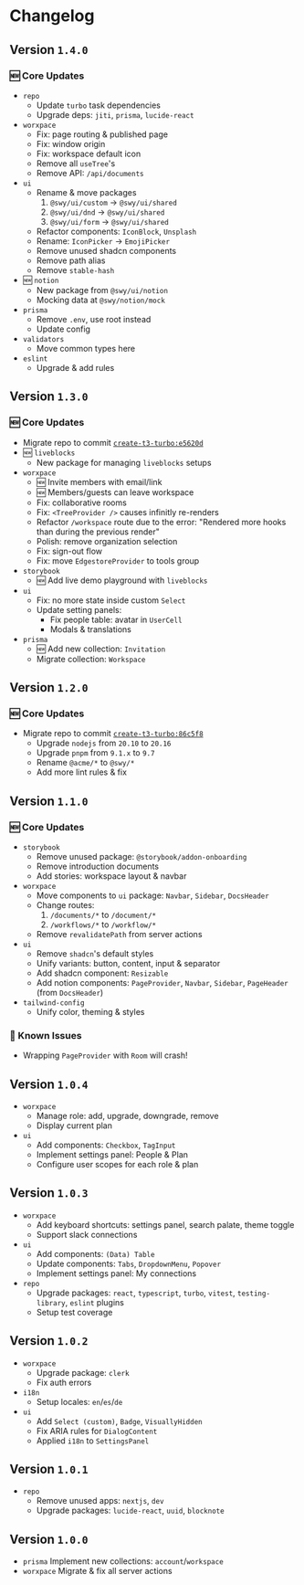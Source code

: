 # Changelog

## Version `1.4.0`

### 🆕 Core Updates

- `repo`
  - Update `turbo` task dependencies
  - Upgrade deps: `jiti`, `prisma`, `lucide-react`
- `worxpace`
  - Fix: page routing & published page
  - Fix: window origin
  - Fix: workspace default icon
  - Remove all `useTree`'s
  - Remove API: `/api/documents`
- `ui`
  - Rename & move packages
    1. `@swy/ui/custom` → `@swy/ui/shared`
    2. `@swy/ui/dnd` → `@swy/ui/shared`
    3. `@swy/ui/form` → `@swy/ui/shared`
  - Refactor components: `IconBlock`, `Unsplash`
  - Rename: `IconPicker` → `EmojiPicker`
  - Remove unused shadcn components
  - Remove path alias
  - Remove `stable-hash`
- 🆕 `notion`
  - New package from `@swy/ui/notion`
  - Mocking data at `@swy/notion/mock`
- `prisma`
  - Remove `.env`, use root instead
  - Update config
- `validators`
  - Move common types here
- `eslint`
  - Upgrade & add rules

## Version `1.3.0`

### 🆕 Core Updates

- Migrate repo to commit [`create-t3-turbo:e5620d`](https://github.com/t3-oss/create-t3-turbo/commit/e5620ddc86aa705b96dc9630d889882d152c1764)
- 🆕 `liveblocks`
  - New package for managing `liveblocks` setups
- `worxpace`
  - 🆕 Invite members with email/link
  - 🆕 Members/guests can leave workspace
  - Fix: collaborative rooms
  - Fix: `<TreeProvider />` causes infinitly re-renders
  - Refactor `/workspace` route due to the error: "Rendered more hooks than during the previous render"
  - Polish: remove organization selection
  - Fix: sign-out flow
  - Fix: move `EdgestoreProvider` to tools group
- `storybook`
  - 🆕 Add live demo playground with `liveblocks`
- `ui`
  - Fix: no more state inside custom `Select`
  - Update setting panels:
    - Fix people table: avatar in `UserCell`
    - Modals & translations
- `prisma`
  - 🆕 Add new collection: `Invitation`
  - Migrate collection: `Workspace`

## Version `1.2.0`

### 🆕 Core Updates

- Migrate repo to commit [`create-t3-turbo:86c5f8`](https://github.com/t3-oss/create-t3-turbo/commit/86c5f8898ec67de0c1af6a893f64f1476fb40bb9)
  - Upgrade `nodejs` from `20.10` to `20.16`
  - Upgrade `pnpm` from `9.1.x` to `9.7`
  - Rename `@acme/*` to `@swy/*`
  - Add more lint rules & fix

## Version `1.1.0`

### 🆕 Core Updates

- `storybook`
  - Remove unused package: `@storybook/addon-onboarding`
  - Remove introduction documents
  - Add stories: workspace layout & navbar
- `worxpace`
  - Move components to `ui` package: `Navbar`, `Sidebar`, `DocsHeader`
  - Change routes:
    1. `/documents/*` to `/document/*`
    2. `/workflows/*` to `/workflow/*`
  - Remove `revalidatePath` from server actions
- `ui`
  - Remove `shadcn`'s default styles
  - Unify variants: button, content, input & separator
  - Add shadcn component: `Resizable`
  - Add notion components: `PageProvider`, `Navbar`, `Sidebar`, `PageHeader` (from `DocsHeader`)
- `tailwind-config`
  - Unify color, theming & styles

### 🚧 Known Issues

- Wrapping `PageProvider` with `Room` will crash!

## Version `1.0.4`

- `worxpace`
  - Manage role: add, upgrade, downgrade, remove
  - Display current plan
- `ui`
  - Add components: `Checkbox`, `TagInput`
  - Implement settings panel: People & Plan
  - Configure user scopes for each role & plan

## Version `1.0.3`

- `worxpace`
  - Add keyboard shortcuts: settings panel, search palate, theme toggle
  - Support slack connections
- `ui`
  - Add components: `(Data) Table`
  - Update components: `Tabs`, `DropdownMenu`, `Popover`
  - Implement settings panel: My connections
- `repo`
  - Upgrade packages: `react`, `typescript`, `turbo`, `vitest`, `testing-library`, `eslint` plugins
  - Setup test coverage

## Version `1.0.2`

- `worxpace`
  - Upgrade package: `clerk`
  - Fix auth errors
- `i18n`
  - Setup locales: `en`/`es`/`de`
- `ui`
  - Add `Select (custom)`, `Badge`, `VisuallyHidden`
  - Fix ARIA rules for `DialogContent`
  - Applied `i18n` to `SettingsPanel`

## Version `1.0.1`

- `repo`
  - Remove unused apps: `nextjs`, `dev`
  - Upgrade packages: `lucide-react`, `uuid`, `blocknote`

## Version `1.0.0`

- `prisma` Implement new collections: `account`/`workspace`
- `worxpace` Migrate & fix all server actions
